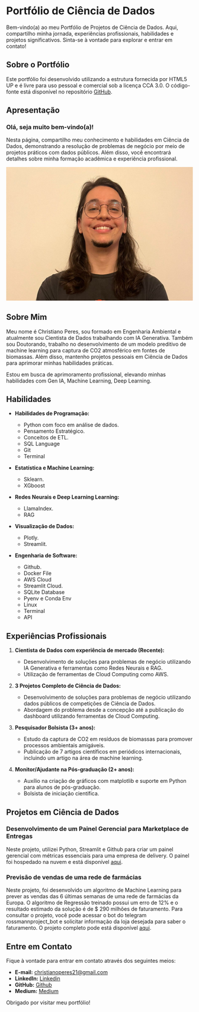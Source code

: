 # Portfólio de Ciência de Dados

Bem-vindo(a) ao meu Portfólio de Projetos de Ciência de Dados. Aqui, compartilho minha jornada, experiências profissionais, habilidades e projetos significativos. Sinta-se à vontade para explorar e entrar em contato!

## Sobre o Portfólio

Este portfólio foi desenvolvido utilizando a estrutura fornecida por HTML5 UP e é livre para uso pessoal e comercial sob a licença CCA 3.0. O código-fonte está disponível no repositório [GitHub](https://github.com/seuusuario/seurepositorio).

## Apresentação

### Olá, seja muito bem-vindo(a)!

Nesta página, compartilho meu conhecimento e habilidades em Ciência de Dados, demonstrando a resolução de problemas de negócio por meio de projetos práticos com dados públicos. Além disso, você encontrará detalhes sobre minha formação acadêmica e experiência profissional.

![Imagem de Perfil](images/profile_picture_4.jpg)

## Sobre Mim

Meu nome é Christiano Peres, sou formado em Engenharia Ambiental e atualmente sou Cientista de Dados trabalhando com IA Generativa. Também sou Doutorando, trabalho no desenvolvimento de um modelo preditivo de machine learning para captura de CO2 atmosférico em fontes de biomassas. Além disso, mantenho projetos pessoais em Ciência de Dados para aprimorar minhas habilidades práticas.

Estou em busca de aprimoramento profissional, elevando minhas habilidades com Gen IA, Machine Learning, Deep Learning.

## Habilidades

- **Habilidades de Programação:**
  - Python com foco em análise de dados.
  - Pensamento Estratégico.
  - Conceitos de ETL.
  - SQL Language
  - Git
  - Terminal

- **Estatística e Machine Learning:**
  - Sklearn.
  - XGboost

- **Redes Neurais e Deep Learning Learning:**
  - LlamaIndex.
  - RAG

- **Visualização de Dados:**
  - Plotly.
  - Streamlit.

- **Engenharia de Software:**
  - Github.
  - Docker File
  - AWS Cloud
  - Streamlit Cloud.
  - SQLite Database
  - Pyenv e Conda Env
  - Linux
  - Terminal
  - API

## Experiências Profissionais

1. **Cientista de Dados com experiência de mercado (Recente):**
   - Desenvolvimento de soluções para problemas de negócio utilizando IA Generativa e ferramentas como Redes Neurais e RAG.
   - Utilização de ferramentas de Cloud Computing como AWS.

2. **3 Projetos Completo de Ciência de Dados:**
   - Desenvolvimento de soluções para problemas de negócio utilizando dados públicos de competições de Ciência de Dados.
   - Abordagem do problema desde a concepção até a publicação do dashboard utilizando ferramentas de Cloud Computing.

3. **Pesquisador Bolsista (3+ anos):**
   - Estudo da captura de CO2 em resíduos de biomassas para promover processos ambientais amigáveis.
   - Publicação de 7 artigos científicos em periódicos internacionais, incluindo um artigo na área de machine learning.

4. **Monitor/Ajudante na Pós-graduação (2+ anos):**
   - Auxílio na criação de gráficos com matplotlib e suporte em Python para alunos de pós-graduação.
   - Bolsista de iniciação científica.

## Projetos em Ciência de Dados

### Desenvolvimento de um Painel Gerencial para Marketplace de Entregas

Neste projeto, utilizei Python, Streamlit e Github para criar um painel gerencial com métricas essenciais para uma empresa de delivery. O painel foi hospedado na nuvem e está disponível [aqui](https://github.com/ChristianoDS/zomato_project).

### Previsão de vendas de uma rede de farmácias
Neste projeto, foi desenvolvido um algoritmo de Machine Learning para prever as vendas das 6 últimas semanas de uma rede de farmácias da Europa. O algoritmo de Regressão treinado possui um erro de 12% e o resultado estimado da solução é de $ 290 milhões de faturamento. Para consultar o projeto, você pode acessar o bot do telegram rossmannproject_bot e solicitar informação da loja desejada para saber o faturamento. O projeto completo pode está disponível [aqui](https://github.com/ChristianoDS/rossmann_project).


## Entre em Contato

Fique à vontade para entrar em contato através dos seguintes meios:

- **E-mail:** [christianoperes21@gmail.com](mailto:christianoperes21@gmail.com)
- **LinkedIn:** [Linkedin](https://www.linkedin.com/in/christiano-bruneli-peres-69918a207/)
- **GitHub:** [Github](https://github.com/ChristianoDS)
- **Medium:** [Medium](https://medium.com/@christianoDS)

Obrigado por visitar meu portfólio!


